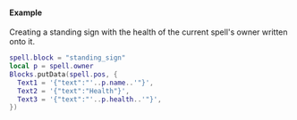 #### Example
Creating a standing sign with the health of the current spell's owner written
onto it.
```lua
spell.block = "standing_sign"
local p = spell.owner
Blocks.putData(spell.pos, {
  Text1 = '{"text":"'..p.name..'"}',
  Text2 = '{"text":"Health"}',
  Text3 = '{"text":"'..p.health..'"}',
})
```
